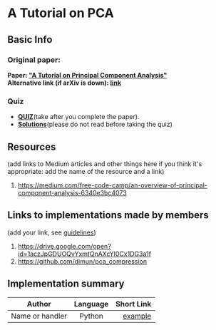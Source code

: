# A Tutorial on PCA

## Basic Info

### Original paper: 
**Paper: ["A Tutorial on Principal Component Analysis"](https://arxiv.org/pdf/1404.1100.pdf)**  
**Alternative link (if arXiv is down): [link](https://www.arxiv-vanity.com/papers/1404.1100/)**  

### Quiz
- [**QUIZ**](https://www.surveymonkey.com/r/RV3SDRC)(take after you complete the paper). 
- [**Solutions**](https://github.com/papersdclub/a_tutorial_on_pca/blob/master/quiz_solutions.md)(please do not read before taking the quiz)

## Resources 
(add links to Medium articles and other things here if you think it's appropriate: add the name of the resource and a link)
1) https://medium.com/free-code-camp/an-overview-of-principal-component-analysis-6340e3bc4073

## Links to implementations made by members 
(add your link, see [guidelines](https://github.com/papersdclub/theclub/blob/master/implementation_guidelines.md))
1) https://drive.google.com/open?id=1aczJpGDUOQvYxmtQnAXcYI0Cx1DG3a1f
2) https://github.com/dimun/pca_compression

## Implementation summary
| Author          | Language      | Short Link  |
| -------------   |:-------------:| -----:|
| Name or handler | Python        | [example](https://www.numpy.org/) |
